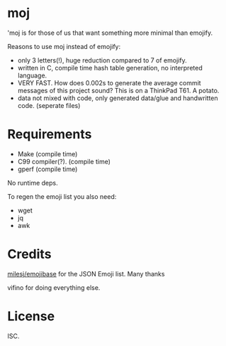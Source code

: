 # moj
'moj is for those of us that want something more minimal than emojify.

Reasons to use moj instead of emojify:
- only 3 letters(!), huge reduction compared to 7 of emojify.
- written in C, compile time hash table generation, no interpreted language.
- VERY FAST. How does 0.002s to generate the average commit messages of this project sound? This is on a ThinkPad T61. A potato.
- data not mixed with code, only generated data/glue and handwritten code. (seperate files)

# Requirements
- Make (compile time)
- C99 compiler(?). (compile time)
- gperf (compile time)

No runtime deps.

To regen the emoji list you also need:
- wget
- jq
- awk

# Credits
[milesj/emojibase](https://github.com/milesj/emojibase) for the JSON Emoji list. Many thanks

vifino for doing everything else.

# License
ISC.

